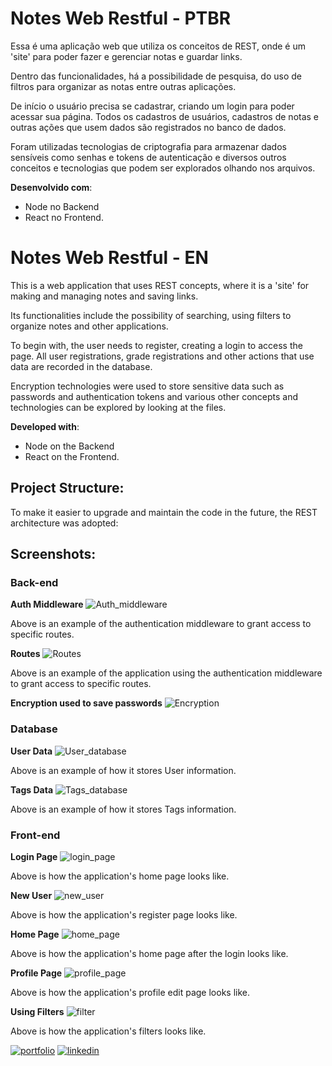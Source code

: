 # Notes Web Restful - PTBR

Essa é uma aplicação web que utiliza os conceitos de REST, onde é um 'site' para poder fazer e gerenciar notas e guardar links. 

Dentro das funcionalidades, há a possibilidade de pesquisa, do uso de filtros para organizar as notas entre outras aplicações.

De início o usuário precisa se cadastrar, criando um login para poder acessar sua página. Todos os cadastros de usuários, cadastros de notas e outras ações que usem dados são registrados no banco de dados.

Foram utilizadas tecnologias de criptografia para armazenar dados sensíveis como senhas e tokens de autenticação e diversos outros conceitos e tecnologias que podem ser explorados olhando nos arquivos.

**Desenvolvido com**:
- Node no Backend 
- React no Frontend.


# Notes Web Restful - EN

This is a web application that uses REST concepts, where it is a 'site' for making and managing notes and saving links. 

Its functionalities include the possibility of searching, using filters to organize notes and other applications.

To begin with, the user needs to register, creating a login to access the page. All user registrations, grade registrations and other actions that use data are recorded in the database.

Encryption technologies were used to store sensitive data such as passwords and authentication tokens and various other concepts and technologies can be explored by looking at the files.

**Developed with**:
- Node on the Backend 
- React on the Frontend.


## Project Structure:
To make it easier to upgrade and maintain the code in the future, the REST architecture was adopted:

## Screenshots:
### Back-end
**Auth Middleware**
![Auth_middleware](./img/auth_middleware.PNG)

Above is an example of the authentication middleware to grant access to specific routes.

**Routes**
![Routes](./img/notes_routes.PNG)

Above is an example of the application using the authentication middleware to grant access to specific routes.

**Encryption used to save passwords**
![Encryption](./img/user_service.PNG)

### Database
**User Data**
![User_database](./img/user_database.PNG)

Above is an example of how it stores User information.

**Tags Data**
![Tags_database](./img/tags_database.PNG)

Above is an example of how it stores Tags information.

### Front-end
**Login Page**
![login_page](./img/login_page.PNG)

Above is how the application's home page looks like.

**New User**
![new_user](./img/new_user.PNG)

Above is how the application's register page looks like.

**Home Page**
![home_page](./img/home_page.PNG)

Above is how the application's home page after the login looks like.

**Profile Page**
![profile_page](./img/profile_page.PNG)

Above is how the application's profile edit page looks like.

**Using Filters**
![filter](./img/filter.PNG)

Above is how the application's filters looks like.

[![portfolio](https://img.shields.io/badge/my_portfolio-000?style=for-the-badge&logo=ko-fi&logoColor=white)](https://github.com/thpgoncalves)
[![linkedin](https://img.shields.io/badge/linkedin-0A66C2?style=for-the-badge&logo=linkedin&logoColor=white)](https://www.linkedin.com/in/thiago-pereira-goncalves/)
